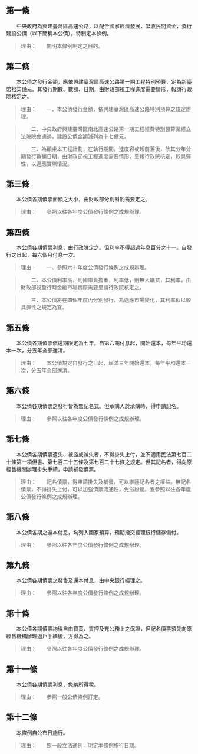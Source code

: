 第一條 
-------
　　中央政府為興建臺灣區高速公路，以配合國家經濟發展，吸收民間資金，發行建設公債（以下簡稱本公債），特制定本條例。  
> 理由：　　闡明本條例制定之目的。



第二條 
-------
　　本公債之發行金額，應依興建臺灣區高速公路第一期工程特別預算，定為新臺幣拾柒億元。其發行期數、數額、日期，由財政部視工程進度需要情形，報請行政院核定之。  
> 理由：　　一、本公債發行金額，依興建臺灣區高速公路特別預算之規定辦理。

> 　　二、中央政府興建臺灣區南北高速公路第一期工程經費特別預算業經立法院院會通過，建設公債金額減列為十七億元。

> 　　三、為顧慮本工程計劃，在執行期間，進度容或超前落後，故其分年分期發行數額日期，由財政部視工程進度需要情形，呈報行政院核定，較具彈性，以適應實際情況。



第三條 
-------
　　本公債各期債票面額之大小，由財政部分別斟酌需要定之。  
> 理由：　　參照以往各年度公債發行條例之成規辦理。



第四條 
-------
　　本公債各期債票利息，由行政院定之。但利率不得超過年息百分之十一。自發行之日起，每六個月付息一次。  
> 理由：　　一、參照六十年度公債發行條例之成規辦理。

> 　　二、本公債利率高，則國庫負擔重，利率低，則無人購買，其利率，由財政部視發行時金融市場實際需要呈請行政院核定之。

> 　　三、本公債將在四個年度內分別發行，為適應市場變化，其利率似以較具彈性之規定為宜。



第五條 
-------
　　本公債各期債票償還期限定為七年。自第六期付息起，開始還本，每年平均還本一次，分五年全部還清。  
> 理由：　　本公債規定自發行之日起，屆滿三年開始還本，每年平均還本一次，分五年全部還清。



第六條 
-------
　　本公債各期債票之發行皆為無記名式。但承購人於承購時，得申請記名。  
> 理由：　　參照以往各年度公債發行條例之成規辦理。



第七條 
-------
　　本公債各期債票遺失、被盜或滅失者，不得掛失止付，並不適用民法第七百二十條第一項但書、第七百二十五條及第七百二十七條之規定。但其記名者，得向原經售機關辦理掛失手續，申請補發債票。  
> 理由：　　記名債票，得申請掛失及補發，可以維護記名者之權益。無記名債票，不得掛失止付，可以加強債票流通性，免滋紛擾。爰參照以往各年度公債發行條例之成規辦理。



第八條 
-------
　　本公債各期之還本付息，均列入國家預算，預期撥交經理銀行儲存備付。  
> 理由：　　參照以往各年度公債發行條例之成規辦理。



第九條 
-------
　　本公債各期債票之發售及還本付息，由中央銀行經理之。  
> 理由：　　參照以往各年度公債發行條例之成規辦理。



第十條 
-------
　　本公債各期債票均得自由買賣、質押及充公務上之保證，但記名債票須先向原經售機構辦理過戶手續後，方得為之。  
> 理由：　　參照以往各年度公債發行條例之成規辦理。



第十一條 
---------
　　本公債各期債票利息，免納所得稅。  
> 理由：　　參照一般公債條例訂定。



第十二條 
---------
　　本條例自公布日施行。  
> 理由：　　照一般立法通例，明定本條例施行日期。